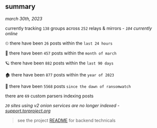 
## summary
_march 30th, 2023_

currently tracking `138` groups across `252` relays & mirrors - _`104` currently online_

⏲ there have been `26` posts within the `last 24 hours`

🦈 there have been `457` posts within the `month of march`

🪐 there have been `882` posts within the `last 90 days`

🏚 there have been `877` posts within the `year of 2023`

🦕 there have been `5568` posts `since the dawn of ransomwatch`

there are `69` custom parsers indexing posts

_`20` sites using v2 onion services are no longer indexed - [support.torproject.org](https://support.torproject.org/onionservices/v2-deprecation/)_

> see the project [README](https://github.com/joshhighet/ransomwatch#ransomwatch--) for backend technicals
